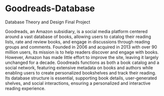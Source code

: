 # Goodreads-Database
Database Theory and Design Final Project

Goodreads, an Amazon subsidiary, is a social media platform centered around a vast database of books, allowing users to catalog their reading lists, rate and review books, and engage in discussions through reading groups and comments. Founded in 2006 and acquired in 2013 with over 90 million users, its mission is to help readers discover and engage with books. However, Amazon has made little effort to improve the site, leaving it largely unchanged for a decade. Goodreads functions as both a book catalog and a social network, featuring extensive metadata on books and authors while enabling users to create personalized bookshelves and track their reading. Its database structure is essential, supporting book details, user-generated shelves, and social interactions, ensuring a personalized and interactive reading experience.
